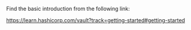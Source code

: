 Find the basic introduction from the following link:

https://learn.hashicorp.com/vault?track=getting-started#getting-started
